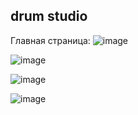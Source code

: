 ## drum studio

Главная страница:
![image](https://github.com/AnnaBel05/vkr-drums/assets/79002614/4e62971d-4376-4528-accf-a972608ba7ad)

![image](https://user-images.githubusercontent.com/79002614/235179366-ae11b33e-c4cb-4699-a8c1-2534b8557ae7.png)

![image](https://user-images.githubusercontent.com/79002614/235185381-7924da69-fd79-48f4-91fd-a020d4190e8f.png)

![image](https://user-images.githubusercontent.com/79002614/235185859-7f422fbd-51c4-47db-8087-8329f227b9e3.png)


